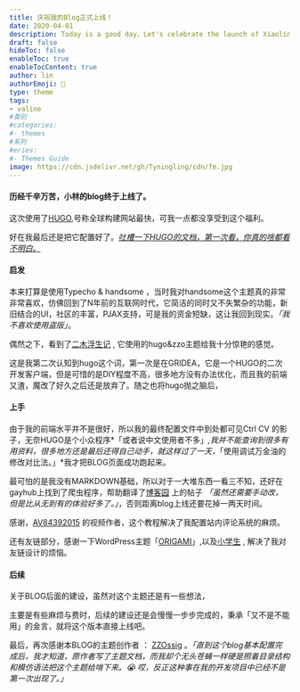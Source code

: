 ```yaml
---
title: 庆祝我的Blog正式上线！
date: 2020-04-01
description: Today is a good day，Let's celebrate the launch of Xiaolin's blog！
draft: false
hideToc: false
enableToc: true
enableTocContent: true
author: lin
authorEmoji: 🤣
type: theme
tags:
- valine
#类别
#categories:
#- themes
#系列
#eries:  
#- Themes Guide
image: https://cdn.jsdelivr.net/gh/Tyningling/cdn/fm.jpg
---
```

#### **历经千辛万苦，小林的blog终于上线了。**



这次使用了[HUGO](https://gohugo.io/),号称全球构建网站最快，可我一点都没享受到这个福利。

好在我最后还是把它配置好了。*<u>吐槽一下HUGO的文档，第一次看，你真的啥都看不明白。</u>*

#### 启发

本来打算是使用Typecho & handsome ，当时我对handsome这个主题真的非常非常喜欢，仿佛回到了N年前的互联网时代，它简洁的同时又不失繁杂的功能，新旧结合的UI，社区的丰富，PJAX支持，可是我的资金短缺，这让我回到现实。*「我不喜欢使用盗版」*。

偶然之下，看到了[二木浮生记](https://limxw.com/) , 它使用的hugo&zzo主题给我十分惊艳的感觉。

这是我第二次认知到hugo这个词，第一次是在GRIDEA，它是一个HUGO的二次开发客户端，但是可惜的是DIY程度不高，很多地方没有办法优化，而且我的前端又渣，魔改了好久之后还是放弃了。随之也将hugo抛之脑后，

#### 上手

由于我的前端水平并不是很好，所以我的最终配置文件中到处都可见Ctrl CV 的影子，无奈HUGO是个小众程序*「或者说中文使用者不多」*,我并不能查询到很多有用资料，很多地方还是最后还得自己动手，就这样过了一天，*「使用调试万金油的修改对比法。」*我才把BLOG页面成功跑起来。

最可怕的是我没有MARKDOWN基础，所以对于一大堆东西一看三不知，还好在gayhub上找到了爬虫程序，帮助翻译了[博客园](https://www.cnblogs.com/lingqingxue) 上的帖子 *「虽然还需要手动改，但是比从无到有的体验好多了。」*，否则距离blog上线还要花掉一两天时间。

感谢，[AV84392015](https://www.bilibili.com/video/av84392015) 的视频作者，这个教程解决了我配置站内评论系统的麻烦。

还有友链部分，感谢一下WordPress主题「[ORIGAMI](https://blog.ixk.me/theme-origami.html)」,以及[小学生](https://xxs2.cn/) , 解决了我对友链设计的烦恼。

#### 后续

关于BLOG后面的建设，虽然对这个主题还是有一些想法，

主要是有些麻烦与费时，后续的建设还是会慢慢一步步完成的，秉承「又不是不能用」的金言，就将这个版本直接上线吧。

最后，再次感谢本BLOG的主题创作者 ： [ZZOssig](https://github.com/zzossig) 。*「直到这个blog基本配置完成后，我才知道，原作者写了主题文档，而我却个无头苍蝇一样硬是照着目录结构和模仿语法把这个主题给啃下来。😭 哎，反正这种事在我的开发项目中已经不是第一次出现了。」*